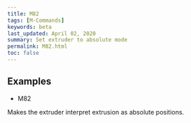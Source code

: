 ```yaml
---
title: M82
tags: [M-Commands] 
keywords: beta 
last_updated: April 02, 2020 
summary: Set extruder to absolute mode 
permalink: M82.html
toc: false 
---
```



## Examples

* M82

Makes the extruder interpret extrusion as absolute positions.

